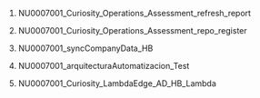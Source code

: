 1. NU0007001_Curiosity_Operations_Assessment_refresh_report
 
2. NU0007001_Curiosity_Operations_Assessment_repo_register

3. NU0007001_syncCompanyData_HB

4. NU0007001_arquitecturaAutomatizacion_Test

5. NU0007001_Curiosity_LambdaEdge_AD_HB_Lambda
